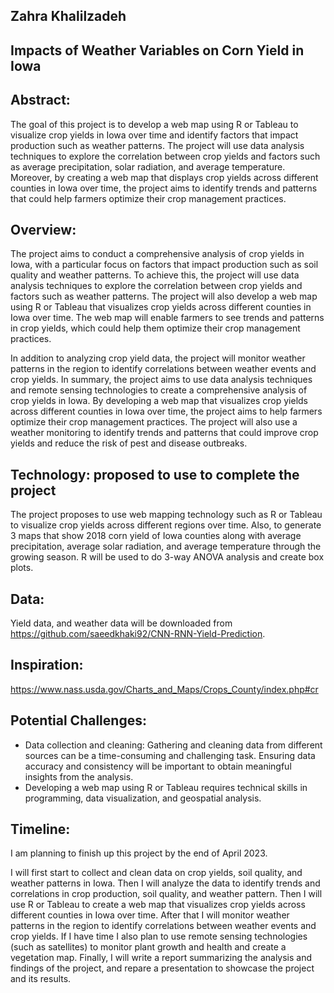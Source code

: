 ## Zahra Khalilzadeh




## Impacts of Weather Variables on Corn Yield in Iowa


## Abstract: 

The goal of this project is to develop a web map using R or Tableau to visualize crop yields in Iowa over time and identify factors that impact production such as weather patterns. The project will use data analysis techniques to explore the correlation between crop yields and factors such as average precipitation, solar radiation, and average temperature. Moreover, by creating a web map that displays crop yields across different counties in Iowa over time, the project aims to identify trends and patterns that could help farmers optimize their crop management practices. 


## Overview:

The project aims to conduct a comprehensive analysis of crop yields in Iowa, with a particular focus on factors that impact production such as soil quality and weather patterns. To achieve this, the project will use data analysis techniques to explore the correlation between crop yields and factors such as weather patterns. The project will also develop a web map using R or Tableau that visualizes crop yields across different counties in Iowa over time. The web map will enable farmers to see trends and patterns in crop yields, which could help them optimize their crop management practices.

In addition to analyzing crop yield data, the project will monitor weather patterns in the region to identify correlations between weather events and crop yields.
In summary, the project aims to use data analysis techniques and remote sensing technologies to create a comprehensive analysis of crop yields in Iowa. By developing a web map that visualizes crop yields across different counties in Iowa over time, the project aims to help farmers optimize their crop management practices. The project will also use a weather monitoring to identify trends and patterns that could improve crop yields and reduce the risk of pest and disease outbreaks.


## Technology: proposed to use to complete the project

The project proposes to use web mapping technology such as R or Tableau to visualize crop yields across different regions over time. Also, to generate 3 maps that show 2018 corn yield of Iowa counties along with average precipitation, average solar radiation, and average temperature through the growing season. R will be used to do 3-way ANOVA analysis and create box plots.

## Data: 

Yield data, and weather data will be downloaded from https://github.com/saeedkhaki92/CNN-RNN-Yield-Prediction.


## Inspiration: 

https://www.nass.usda.gov/Charts_and_Maps/Crops_County/index.php#cr

## Potential Challenges: 

* Data collection and cleaning: Gathering and cleaning data from different sources can be a time-consuming and challenging task. Ensuring data accuracy and consistency will be important to obtain meaningful insights from the analysis.
* Developing a web map using R or Tableau requires technical skills in programming, data visualization, and geospatial analysis.

## Timeline: 

I am planning to finish up this project by the end of April 2023.

I will first start to collect and clean data on crop yields, soil quality, and weather patterns in Iowa. Then I will analyze the data to identify trends and correlations in crop production, soil quality, and weather pattern. Then I will use R or Tableau to create a web map that visualizes crop yields across different counties in Iowa over time. After that I will monitor weather patterns in the region to identify correlations between weather events and crop yields. If I have time I also plan to use remote sensing technologies (such as satellites) to monitor plant growth and health and create a vegetation map. Finally, I will write a report summarizing the analysis and findings of the project, and repare a presentation to showcase the project and its results.
